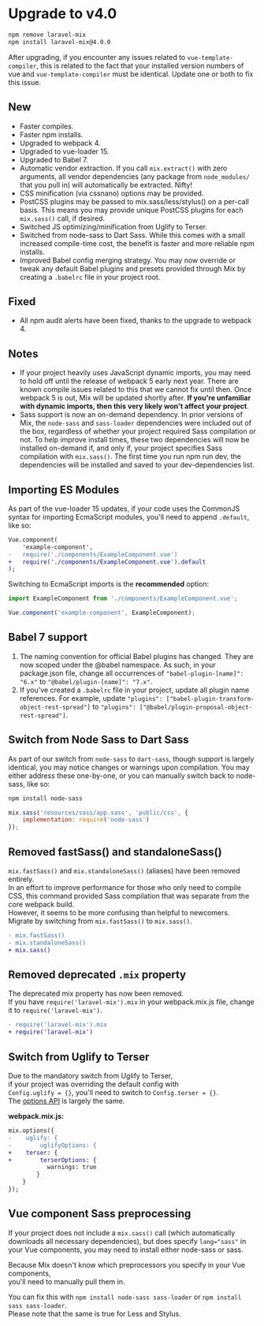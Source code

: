 # Upgrade to v4.0

```bash
npm remove laravel-mix
npm install laravel-mix@4.0.0
```

After upgrading, if you encounter any issues related to `vue-template-compiler`, this is related to the fact that your installed version numbers of vue and `vue-template-compiler` must be identical. Update one or both to fix this issue.

## New

-   Faster compiles.
-   Faster npm installs.
-   Upgraded to webpack 4.   
-   Upgraded to vue-loader 15.
-   Upgraded to Babel 7.
-   Automatic vendor extraction. If you call `mix.extract()` with zero arguments, all vendor dependencies (any package from `node_modules/` that you pull in) will automatically be extracted. Nifty!
-   CSS minification (via cssnano) options may be provided.
-   PostCSS plugins may be passed to mix.sass/less/stylus() on a per-call basis. This means you may provide unique PostCSS plugins for each `mix.sass()` call, if desired.
-   Switched JS optimizing/minification from Uglify to Terser.
-   Switched from node-sass to Dart Sass. While this comes with a small increased compile-time cost, the benefit is faster and more reliable npm installs.
-   Improved Babel config merging strategy. You may now override or tweak any default Babel plugins and presets provided through Mix by creating a `.babelrc` file in your project root.

## Fixed

-   All npm audit alerts have been fixed, thanks to the upgrade to webpack 4.

## Notes

-   If your project heavily uses JavaScript dynamic imports, you may need to hold off until the release of webpack 5 early next year. There are known compile issues related to this that we cannot fix until then. Once webpack 5 is out, Mix will be updated shortly after. **If you're unfamiliar with dynamic imports, then this very likely won't affect your project**.
-   Sass support is now an on-demand dependency. In prior versions of Mix, the `node-sass` and `sass-loader` dependencies were included out of the box, regardless of whether your project required Sass compilation or not. To help improve install times, these two dependencies will now be installed on-demand if, and only if, your project specifies Sass compilation with `mix.sass()`. The first time you run npm run dev, the dependencies will be installed and saved to your dev-dependencies list.

## Importing ES Modules

As part of the vue-loader 15 updates, if your code uses the CommonJS syntax for importing EcmaScript modules, you'll need to append `.default`, like so:

```diff
Vue.component(
    'example-component', 
-   require('./components/ExampleComponent.vue')
+   require('./components/ExampleComponent.vue').default
);
```

Switching to EcmaScript imports is the **recommended** option:

```js
import ExampleComponent from './components/ExampleComponent.vue';

Vue.component('example-component', ExampleComponent);
```

## Babel 7 support

1.  The naming convention for official Babel plugins has changed. They are now scoped under the @babel namespace. As such, in your package.json file, change all occurrences of `"babel-plugin-[name]": "6.x"` to `"@babel/plugin-[name]": "7.x"`.
2.  If you've created a `.babelrc` file in your project, update all plugin name references. For example, update `"plugins": ["babel-plugin-transform-object-rest-spread"]` to `"plugins": ["@babel/plugin-proposal-object-rest-spread"]`.

## Switch from Node Sass to Dart Sass

As part of our switch from `node-sass` to `dart-sass`, though support is largely identical, you may notice changes or warnings upon compilation. You may either address these one-by-one, or you can manually switch back to node-sass, like so:

```bash
npm install node-sass
```

```js
mix.sass('resources/sass/app.sass', 'public/css', {
    implementation: require('node-sass')
});
```

## Removed fastSass() and standaloneSass()

`mix.fastSass()` and `mix.standaloneSass()` (aliases) have been removed entirely.  
In an effort to improve performance for those who only need to compile CSS, this command provided Sass compilation that was separate from the core webpack build.  
However, it seems to be more confusing than helpful to newcomers.  
Migrate by switching from `mix.fastSass()` to `mix.sass()`.

```diff
- mix.fastSass()
- mix.standaloneSass()
+ mix.sass()
```

## Removed deprecated `.mix` property

The deprecated mix property has now been removed.  
If you have `require('laravel-mix').mix` in your webpack.mix.js file, change it to `require('laravel-mix')`.

```diff
- require('laravel-mix').mix
+ require('laravel-mix')
```

## Switch from Uglify to Terser

Due to the mandatory switch from Uglify to Terser,  
if your project was overriding the default config with  
`Config.uglify = {}`, you'll need to switch to `Config.terser = {}`.  
The [options API](https://github.com/webpack-contrib/terser-webpack-plugin#terseroptions) is largely the same.

**webpack.mix.js:**

```diff
mix.options({
-    uglify: {
-        uglifyOptions: {
+    terser: {
+        terserOptions: {
           warnings: true
        }
    }
});
```

## Vue component Sass preprocessing

If your project does not include a `mix.sass()` call (which automatically downloads all necessary dependencies), but does specify `lang="sass"` in your Vue components, you may need to install either node-sass or sass.

Because Mix doesn't know which preprocessors you specify in your Vue components,  
you'll need to manually pull them in.

You can fix this with `npm install node-sass sass-loader` or `npm install sass sass-loader`.  
Please note that the same is true for Less and Stylus.
